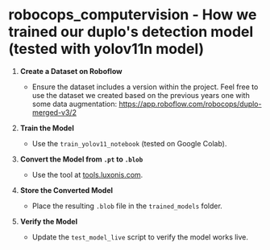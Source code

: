 # robocops_computervision - How we trained our duplo's detection model (tested with yolov11n model)

1. **Create a Dataset on Roboflow**  
   - Ensure the dataset includes a version within the project. Feel free to use the dataset we created based on the previous years one with some data augmentation: https://app.roboflow.com/robocops/duplo-merged-v3/2

2. **Train the Model**  
   - Use the `train_yolov11_notebook` (tested on Google Colab).

3. **Convert the Model from `.pt` to `.blob`**  
   - Use the tool at [tools.luxonis.com](https://tools.luxonis.com).   

4. **Store the Converted Model**  
   - Place the resulting `.blob` file in the `trained_models` folder.

5. **Verify the Model**  
   - Update the `test_model_live` script to verify the model works live.